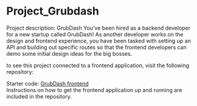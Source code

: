 # Project_Grubdash
Project description: GrubDash
You've been hired as a backend developer for a new startup called GrubDash! As another developer works on the design and frontend experience, you have been tasked with setting up an API and building out specific routes so that the frontend developers can demo some initial design ideas for the big bosses.

to see this project connected to a frontend application, visit the following repository:

Starter code: [GrubDash frontend](https://github.com/amnunez/starter-grub-dash-front-end)\
Instructions on how to get the frontend application up and running are included in the repository.
